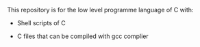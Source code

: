 This repository is for the low level programme language of C with:

- Shell scripts of C

- C files that can be compiled with gcc complier

